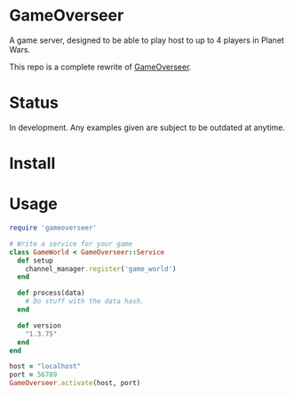 # GameOverseer
A game server, designed to be able to play host to up to 4 players in Planet Wars.

This repo is a complete rewrite of  [GameOverseer](https://github.com/cyberarm/gameoverseer).

# Status
In development.
Any examples given are subject to be outdated at anytime.

# Install

# Usage
``` ruby
require 'gameoverseer'

# Write a service for your game
class GameWorld < GameOverseer::Service
  def setup
    channel_manager.register('game_world')
  end

  def process(data)
    # Do stuff with the data hash.
  end

  def version
    "1.3.75"
  end
end

host = "localhost"
port = 56789
GameOverseer.activate(host, port)
```
